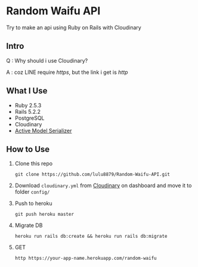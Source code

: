 # **Random Waifu API**

Try to make an api using Ruby on Rails with Cloudinary

## Intro

Q : Why should i use Cloudinary?

A : coz LINE require _https_, but the link i get is _http_

## What I Use

* Ruby 2.5.3
* Rails 5.2.2
* PostgreSQL
* Cloudinary
* [Active Model Serializer](https://github.com/rails-api/active_model_serializers)

## How to Use

1. Clone this repo

    ```
    git clone https://github.com/lulu8879/Random-Waifu-API.git
    ```

2. Download `cloudinary.yml` from [Cloudinary](https://cloudinary.com) on dashboard and move it to folder `config/`

3. Push to heroku

    ```
    git push heroku master
    ```

4. Migrate DB

    ```
    heroku run rails db:create && heroku run rails db:migrate
    ```

5. GET 

    ```
    http https://your-app-name.herokuapp.com/random-waifu
    ```